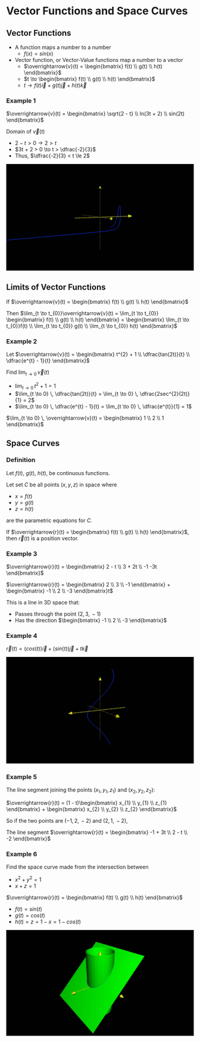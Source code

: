 # Vector Functions and Space Curves

## Vector Functions

- A function maps a number to a number
	- $f(x) = sin(x)$
- Vector function, or Vector-Value functions map a number to a vector
	- $\overrightarrow{v}(t) = \begin{bmatrix} f(t) \\ g(t) \\ h(t) \end{bmatrix}$
	- $t \to \begin{bmatrix} f(t) \\ g(t) \\ h(t) \end{bmatrix}$
	- $t \to f(t)\overrightarrow{i} + g(t)\overrightarrow{j} + h(t)\overrightarrow{k}$

### Example 1

$\overrightarrow{v}(t) = \begin{bmatrix} \sqrt{2 - t} \\ ln(3t + 2) \\ sin(2t) \end{bmatrix}$

Domain of $\overrightarrow{v}(t)$

- $2 - t > 0 \to 2 > t$
- $3t + 2 > 0 \to t > \dfrac{-2}{3}$
- Thus, $\dfrac{-2}{3} < t \le 2$

![Vector Curve Example](./figures/vector-curve.jpg)

## Limits of Vector Functions

If $\overrightarrow{v}(t) = \begin{bmatrix} f(t) \\ g(t) \\ h(t) \end{bmatrix}$

Then $\lim_{t \to t_{0}}\overrightarrow{v}(t) = \lim_{t \to t_{0}} \begin{bmatrix} f(t) \\ g(t) \\ h(t) \end{bmatrix} = \begin{bmatrix} \lim_{t \to t_{0}}f(t) \\ \lim_{t \to t_{0}} g(t) \\ \lim_{t \to t_{0}} h(t) \end{bmatrix}$

### Example 2

Let $\overrightarrow{v}(t) = \begin{bmatrix} t^{2} + 1 \\ \dfrac{tan(2t)}{t} \\ \dfrac{e^{t} - 1}{t} \end{bmatrix}$

Find $\lim_{t \to 0} \, \overrightarrow{v}(t)$

- $\lim_{t \to 0} \, t^{2} + 1 = 1$
- $\lim_{t \to 0} \, \dfrac{tan(2t)}{t} = \lim_{t \to 0} \, \dfrac{2sec^{2}(2t)}{1} = 2$
- $\lim_{t \to 0} \, \dfrac{e^{t} - 1}{t} = \lim_{t \to 0} \, \dfrac{e^{t}}{1} = 1$

$\lim_{t \to 0} \, \overrightarrow{v}(t) = \begin{bmatrix} 1 \\ 2 \\ 1 \end{bmatrix}$

## Space Curves

### Definition

Let $f(t)$, $g(t)$, $h(t)$, be continuous functions.

Let set $C$ be all points $(x, \, y, \, z)$ in space where

- $x = f(t)$
- $y = g(t)$
- $z = h(t)$

are the parametric equations for $C$.

If $\overrightarrow{r}(t) = \begin{bmatrix} f(t) \\ g(t) \\ h(t) \end{bmatrix}$, then $\overrightarrow{r}(t)$ is a position vector.

### Example 3

$\overrightarrow{r}(t) = \begin{bmatrix} 2 - t \\ 3 + 2t \\ -1 -3t \end{bmatrix}$

$\overrightarrow{r}(t) = \begin{bmatrix} 2 \\ 3 \\ -1 \end{bmatrix} + \begin{bmatrix} -1 \\ 2 \\ -3 \end{bmatrix}t$

This is a line in 3D space that:

- Passes through the point $(2, \, 3, \, -1)$
- Has the direction $\begin{bmatrix} -1 \\ 2 \\ -3 \end{bmatrix}$

### Example 4

$\overrightarrow{r}(t) = (cos(t))\overrightarrow{i} + (sin(t))\overrightarrow{j} + t\overrightarrow{k}$

![Plot of helix](./figures/helix.jpg)

### Example 5

The line segment joining the points $(x_{1}, \, y_{1}, \, z_{1})$ and $(x_{2}, \, y_{2}, \, z_{2})$:

$\overrightarrow{r}(t) = (1 - t)\begin{bmatrix} x_{1} \\ y_{1} \\ z_{1} \end{bmatrix} + \begin{bmatrix} x_{2} \\ y_{2} \\ z_{2} \end{bmatrix}$

So if the two points are $(-1, \, 2, \, -2)$ and $(2, \, 1, \, -2)$,

The line segment $\overrightarrow{r}(t) = \begin{bmatrix} -1 + 3t \\ 2 - t \\ -2 \end{bmatrix}$

### Example 6

Find the space curve made from the intersection between 

- $x^{2} + y^{2} = 1$
- $x + z = 1$

$\overrightarrow{r}(t) = \begin{bmatrix} f(t) \\ g(t) \\ h(t) \end{bmatrix}$

- $f(t) = sin(t)$
- $g(t) = cos(t)$
- $h(t) = z = 1 - x = 1 - cos(t)$

![Space curve intersection](./figures/intersecting-curve.jpg)
